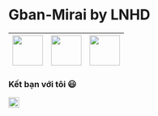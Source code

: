 # Gban-Mirai by LNHD
|<img src="https://user-images.githubusercontent.com/42747200/46140125-da084900-c26d-11e8-8ea7-c45ae6306309.png" width=60> | <img src="https://upload.wikimedia.org/wikipedia/commons/thumb/9/99/Unofficial_JavaScript_logo_2.svg/1024px-Unofficial_JavaScript_logo_2.svg.png" width=60> | <img src="https://cdn-icons-png.flaticon.com/512/1822/1822899.png" width=60> |
|:---:|:---:|:---:|



### Kết bạn với tôi :smiley:
<a href="https://www.facebook.com/Mark.Zuckerberg2405">
  <img align="left" alt="Lê Năng Hoàng Đức" width="21px" src="https://encrypted-tbn0.gstatic.com/images?q=tbn:ANd9GcTqBZtvri3gY6yZyRDmjC8VA7QtJhZzVTbuTA&usqp=CAU" />
</a>